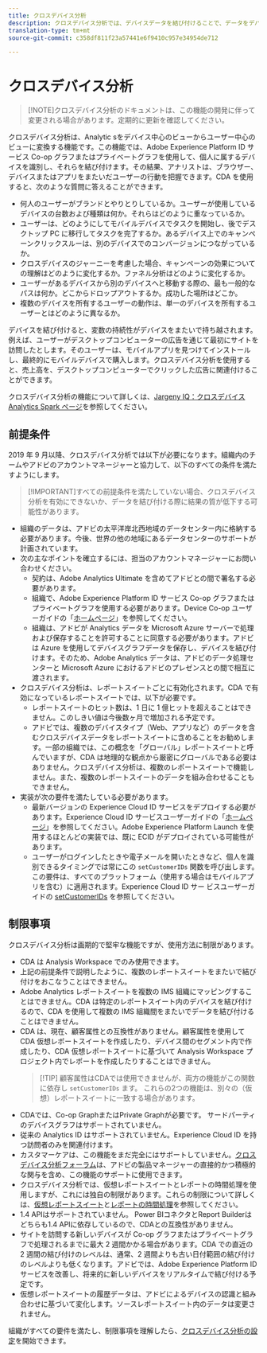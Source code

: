 ```yaml
---
title: クロスデバイス分析
description: クロスデバイス分析では、デバイスデータを結び付けることで、データをデバイス中心からユーザー中心に変えることができます。
translation-type: tm+mt
source-git-commit: c358df811f23a57441e6f9410c957e34954de712

---
```



# クロスデバイス分析

> [!NOTE]クロスデバイス分析のドキュメントは、この機能の開発に伴って変更される場合があります。定期的に更新を確認してください。

クロスデバイス分析は、Analytic sをデバイス中心のビューからユーザー中心のビューに変換する機能です。この機能では、Adobe Experience Platform ID サービス Co-op グラフまたはプライベートグラフを使用して、個人に属するデバイスを識別し、それらを結び付けます。その結果、アナリストは、ブラウザー、デバイスまたはアプリをまたいだユーザーの行動を把握できます。CDA を使用すると、次のような質問に答えることができます。

* 何人のユーザーがブランドとやりとりしているか。ユーザーが使用しているデバイスの台数および種類は何か。それらはどのように重なっているか。
* ユーザーは、どのようにしてモバイルデバイスでタスクを開始し、後でデスクトップ PC に移行してタスクを完了するか。あるデバイス上でのキャンペーンクリックスルーは、別のデバイスでのコンバージョンにつながっているか。
* クロスデバイスのジャーニーを考慮した場合、キャンペーンの効果についての理解はどのように変化するか。ファネル分析はどのように変化するか。
* ユーザーがあるデバイスから別のデバイスへと移動する際の、最も一般的なパスは何か。どこからドロップアウトするか。成功した場所はどこか。
* 複数のデバイスを所有するユーザーの動作は、単一のデバイスを所有するユーザーとはどのように異なるか。

デバイスを結び付けると、変数の持続性がデバイスをまたいで持ち越されます。例えば、ユーザーがデスクトップコンピューターの広告を通じて最初にサイトを訪問したとします。そのユーザーは、モバイルアプリを見つけてインストールし、最終的にモバイルデバイスで購入します。クロスデバイス分析を使用すると、売上高を、デスクトップコンピューターでクリックした広告に関連付けることができます。

クロスデバイス分析の機能について詳しくは、[Jargeny IQ：クロスデバイス Analytics Spark ページ](http://adobe.ly/aacda)を参照してください。

## 前提条件

2019 年 9 月以降、クロスデバイス分析では以下が必要になります。組織内のチームやアドビのアカウントマネージャーと協力して、以下のすべての条件を満たすようにします。

> [!IMPORTANT]すべての前提条件を満たしていない場合、クロスデバイス分析を有効にできないか、データを結び付ける際に結果の質が低下する可能性があります。

* 組織のデータは、アドビの太平洋岸北西地域のデータセンター内に格納する必要があります。今後、世界の他の地域にあるデータセンターのサポートが計画されています。
* 次の主なポイントを確立するには、担当のアカウントマネージャーにお問い合わせください。
   * 契約は、Adobe Analytics Ultimate を含めてアドビとの間で署名する必要があります。
   * 組織で、Adobe Experience Platform ID サービス Co-op グラフまたはプライベートグラフを使用する必要があります。Device Co-op ユーザーガイドの「[ホームページ](https://docs.adobe.com/content/help/en/device-co-op/using/home.html)」を参照してください。
   * 組織は、アドビが Analytics データを Microsoft Azure サーバーで処理および保存することを許可することに同意する必要があります。アドビは Azure を使用してデバイスグラフデータを保存し、デバイスを結び付けます。そのため、Adobe Analytics データは、アドビのデータ処理センターと Microsoft Azure におけるアドビのプレゼンスとの間で相互に渡されます。
* クロスデバイス分析は、レポートスイートごとに有効化されます。CDA で有効になっているレポートスイートでは、以下が必要です。
   * レポートスイートのヒット数は、1 日に 1 億ヒットを超えることはできません。このしきい値は今後数ヶ月で増加される予定です。
   * アドビでは、複数のデバイスタイプ（Web、アプリなど）のデータを含むクロスデバイスデータをレポートスイートに含めることをお勧めします。一部の組織では、この概念を「グローバル」レポートスイートと呼んでいますが、CDA は地理的な観点から厳密にグローバルである必要はありません。クロスデバイス分析は、複数のレポートスイートで機能しません。また、複数のレポートスイートのデータを組み合わせることもできません。
* 実装が次の要件を満たしている必要があります。
   * 最新バージョンの Experience Cloud ID サービスをデプロイする必要があります。Experience Cloud ID サービスユーザーガイドの「[ホームページ](https://docs.adobe.com/content/help/en/id-service/using/home.html)」を参照してください。Adobe Experience Platform Launch を使用するほとんどの実装では、既に ECID がデプロイされている可能性があります。
   * ユーザーがログインしたときや電子メールを開いたときなど、個人を識別できるタイミングでは常にこの `setCustomerIDs` 関数を呼び出します。この要件は、すべてのプラットフォーム（使用する場合はモバイルアプリを含む）に適用されます。Experience Cloud ID サー ビスユーザーガイドの [setCustomerIDs](https://docs.adobe.com/content/help/en/id-service/using/id-service-api/methods/setcustomerids.html) を参照してください。

## 制限事項

クロスデバイス分析は画期的で堅牢な機能ですが、使用方法に制限があります。

* CDA は Analysis Workspace でのみ使用できます。
* 上記の前提条件で説明したように、複数のレポートスイートをまたいで結び付けをおこなうことはできません。
* Adobe Analytics レポートスイートを複数の IMS 組織にマッピングすることはできません。CDA は特定のレポートスイート内のデバイスを結び付けるので、CDA を使用して複数の IMS 組織間をまたいでデータを結び付けることはできません。
* CDA は、現在、顧客属性との互換性がありません。顧客属性を使用して CDA 仮想レポートスイートを作成したり、デバイス間のセグメント内で作成したり、CDA 仮想レポートスイートに基づいて Analysis Workspace プロジェクト内でレポートを作成したりすることはできません。
   > [!TIP] 顧客属性はCDAでは使用できませんが、両方の機能がこの関数に依存し `setCustomerIDs` ます。 これらの2つの機能は、別々の（仮想）レポートスイートに一致する場合があります。
* CDAでは、Co-op GraphまたはPrivate Graphが必要です。 サードパーティのデバイスグラフはサポートされていません。
* 従来の Analytics ID はサポートされていません。Experience Cloud ID を持つ訪問者のみを関連付けます。
* カスタマーケアは、この機能をまだ完全にはサポートしていません。[クロスデバイス分析フォーラム](https://forums.adobe.com/community/experience-cloud/analytics-cloud/analytics/cross-device-analytics/overview)は、アドビの製品マネージャーの直接的かつ積極的な関与を含め、この機能のサポートに使用できます。
* クロスデバイス分析では、仮想レポートスイートとレポートの時間処理を使用しますが、これには独自の制限があります。これらの制限について詳しくは、[仮想レポートスイート](../vrs/vrs-about.md)と[レポートの時間処理](../vrs/vrs-report-time-processing.md)を参照してください。
* 1.4 APIはサポートされていません。 Power BIコネクタとReport Builderはどちらも1.4 APIに依存しているので、CDAとの互換性がありません。
* サイトを訪問する新しいデバイスが Co-op グラフまたはプライベートグラフで処理されるまでに最大 2 週間かかる場合があります。CDA での直近の 2 週間の結び付けのレベルは、通常、2 週間よりも古い日付範囲の結び付けのレベルよりも低くなります。アドビでは、Adobe Experience Platform ID サービスを改善し、将来的に新しいデバイスをリアルタイムで結び付ける予定です。
* 仮想レポートスイートの履歴データは、アドビによるデバイスの認識と組み合わせに基づいて変化します。ソースレポートスイート内のデータは変更されません。

組織がすべての要件を満たし、制限事項を理解したら、[クロスデバイス分析の設定](cda-setup.md)を開始できます。
